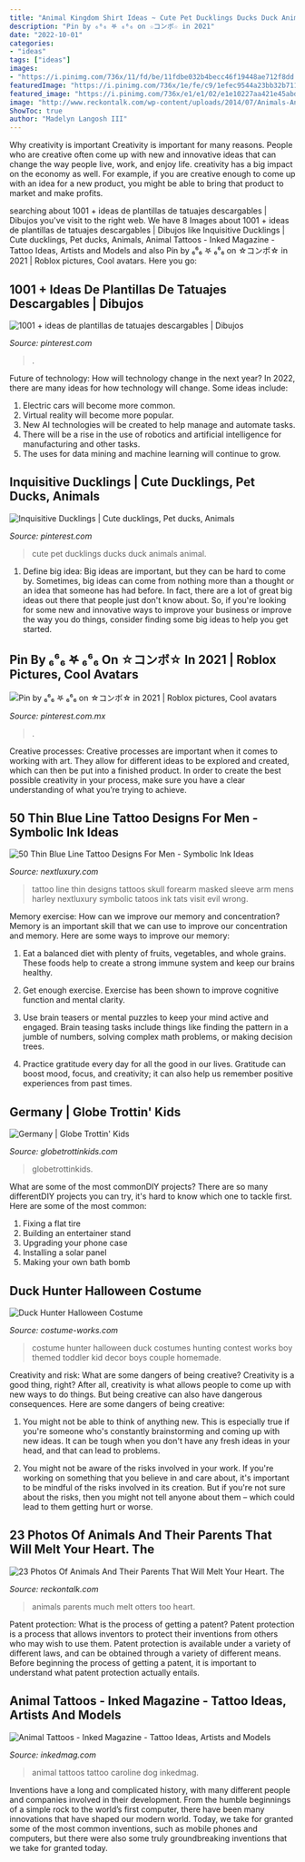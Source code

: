 ```yaml
---
title: "Animal Kingdom Shirt Ideas ~ Cute Pet Ducklings Ducks Duck Animals Animal"
description: "Pin by ₆⁶₆ 𖤐 ₆⁶₆ on ☆コンボ☆ in 2021"
date: "2022-10-01"
categories:
- "ideas"
tags: ["ideas"]
images:
- "https://i.pinimg.com/736x/11/fd/be/11fdbe032b4becc46f19448ae712f8dd.jpg"
featuredImage: "https://i.pinimg.com/736x/1e/fe/c9/1efec9544a23bb32b7114065df0b27fd.jpg"
featured_image: "https://i.pinimg.com/736x/e1/e1/02/e1e10227aa421e45abdff3ba677c00b9.jpg"
image: "http://www.reckontalk.com/wp-content/uploads/2014/07/Animals-And-Their-Parents-22.jpeg"
ShowToc: true
author: "Madelyn Langosh III"
---
```



Why creativity is important
Creativity is important for many reasons. People who are creative often come up with new and innovative ideas that can change the way people live, work, and enjoy life. creativity has a big impact on the economy as well. For example, if you are creative enough to come up with an idea for a new product, you might be able to bring that product to market and make profits.

	

		
searching about 1001 + ideas de plantillas de tatuajes descargables | Dibujos you've visit to the right web. We have 8 Images about 1001 + ideas de plantillas de tatuajes descargables | Dibujos like Inquisitive Ducklings | Cute ducklings, Pet ducks, Animals, Animal Tattoos - Inked Magazine - Tattoo Ideas, Artists and Models and also Pin by ₆⁶₆ 𖤐 ₆⁶₆ on ☆コンボ☆ in 2021 | Roblox pictures, Cool avatars. Here you go:
		
    
## 1001 + Ideas De Plantillas De Tatuajes Descargables | Dibujos

<img loading=lazy src="https://i.pinimg.com/736x/1e/fe/c9/1efec9544a23bb32b7114065df0b27fd.jpg" onerror="this.onerror=null;this.src='https://tse3.mm.bing.net/th?id=OIP.08ZGzSdSPUCzsrsptEQmIwHaKd&amp;pid=15.1';" alt="1001 + ideas de plantillas de tatuajes descargables | Dibujos">

_Source: pinterest.com_

>. 

	

Future of technology: How will technology change in the next year?
In 2022, there are many ideas for how technology will change. Some ideas include:
1. Electric cars will become more common.
2. Virtual reality will become more popular. 
3. New AI technologies will be created to help manage and automate tasks. 
4. There will be a rise in the use of robotics and artificial intelligence for manufacturing and other tasks. 
5. The uses for data mining and machine learning will continue to grow.

    
## Inquisitive Ducklings | Cute Ducklings, Pet Ducks, Animals

<img loading=lazy src="https://i.pinimg.com/736x/e1/e1/02/e1e10227aa421e45abdff3ba677c00b9.jpg" onerror="this.onerror=null;this.src='https://tse2.mm.bing.net/th?id=OIP.um_OteRRDWr894nbDns2MgHaLH&amp;pid=15.1';" alt="Inquisitive Ducklings | Cute ducklings, Pet ducks, Animals">

_Source: pinterest.com_

>cute pet ducklings ducks duck animals animal. 

	

1. Define big idea:
Big ideas are important, but they can be hard to come by. Sometimes, big ideas can come from nothing more than a thought or an idea that someone has had before. In fact, there are a lot of great big ideas out there that people just don't know about. So, if you're looking for some new and innovative ways to improve your business or improve the way you do things, consider finding some big ideas to help you get started.

    
## Pin By ₆⁶₆ 𖤐 ₆⁶₆ On ☆コンボ☆ In 2021 | Roblox Pictures, Cool Avatars

<img loading=lazy src="https://i.pinimg.com/736x/11/fd/be/11fdbe032b4becc46f19448ae712f8dd.jpg" onerror="this.onerror=null;this.src='https://tse1.mm.bing.net/th?id=OIP.ey8cPXlwOCOMppyrZJ7kXwHaNu&amp;pid=15.1';" alt="Pin by ₆⁶₆ 𖤐 ₆⁶₆ on ☆コンボ☆ in 2021 | Roblox pictures, Cool avatars">

_Source: pinterest.com.mx_

>. 

	

Creative processes:
Creative processes are important when it comes to working with art. They allow for different ideas to be explored and created, which can then be put into a finished product. In order to create the best possible creativity in your process, make sure you have a clear understanding of what you’re trying to achieve.

    
## 50 Thin Blue Line Tattoo Designs For Men - Symbolic Ink Ideas

<img loading=lazy src="http://nextluxury.com/wp-content/uploads/masked-skull-thin-blue-line-mens-arm-tattoo.jpg" onerror="this.onerror=null;this.src='https://tse3.mm.bing.net/th?id=OIP.tQhOvPdRQWBtndj8ntmbSQHaH1&amp;pid=15.1';" alt="50 Thin Blue Line Tattoo Designs For Men - Symbolic Ink Ideas">

_Source: nextluxury.com_

>tattoo line thin designs tattoos skull forearm masked sleeve arm mens harley nextluxury symbolic tatoos ink tats visit evil wrong. 

	

Memory exercise: How can we improve our memory and concentration?
Memory is an important skill that we can use to improve our concentration and memory. Here are some ways to improve our memory:
1. Eat a balanced diet with plenty of fruits, vegetables, and whole grains. These foods help to create a strong immune system and keep our brains healthy.

2. Get enough exercise. Exercise has been shown to improve cognitive function and mental clarity.

3. Use brain teasers or mental puzzles to keep your mind active and engaged. Brain teasing tasks include things like finding the pattern in a jumble of numbers, solving complex math problems, or making decision trees.

4. Practice gratitude every day for all the good in our lives. Gratitude can boost mood, focus, and creativity; it can also help us remember positive experiences from past times.

    
## Germany | Globe Trottin&#039; Kids

<img loading=lazy src="https://www.globetrottinkids.com/wp-content/uploads/2017/04/Germany-eagle.jpg" onerror="this.onerror=null;this.src='https://tse2.mm.bing.net/th?id=OIP.XcK44_xZyhtPhGaI5tXHrgHaJ4&amp;pid=15.1';" alt="Germany | Globe Trottin&#039; Kids">

_Source: globetrottinkids.com_

>globetrottinkids. 

	

What are some of the most commonDIY projects?
There are so many differentDIY projects you can try, it's hard to know which one to tackle first. Here are some of the most common: 
1. Fixing a flat tire 
2. Building an entertainer stand 
3. Upgrading your phone case 
4. Installing a solar panel 
5. Making your own bath bomb 

    
## Duck Hunter Halloween Costume

<img loading=lazy src="https://photos.costume-works.com/full/duck_hunter.jpg" onerror="this.onerror=null;this.src='https://tse2.mm.bing.net/th?id=OIP.gYnjKcrR0NUAN65-P2jJ-gAAAA&amp;pid=15.1';" alt="Duck Hunter Halloween Costume">

_Source: costume-works.com_

>costume hunter halloween duck costumes hunting contest works boy themed toddler kid decor boys couple homemade. 

	

Creativity and risk: What are some dangers of being creative?
Creativity is a good thing, right? After all, creativity is what allows people to come up with new ways to do things. But being creative can also have dangerous consequences. Here are some dangers of being creative:
1) You might not be able to think of anything new. This is especially true if you're someone who's constantly brainstorming and coming up with new ideas. It can be tough when you don't have any fresh ideas in your head, and that can lead to problems.

2) You might not be aware of the risks involved in your work. If you're working on something that you believe in and care about, it's important to be mindful of the risks involved in its creation. But if you're not sure about the risks, then you might not tell anyone about them – which could lead to them getting hurt or worse.

    
## 23 Photos Of Animals And Their Parents That Will Melt Your Heart. The

<img loading=lazy src="http://www.reckontalk.com/wp-content/uploads/2014/07/Animals-And-Their-Parents-22.jpeg" onerror="this.onerror=null;this.src='https://tse3.mm.bing.net/th?id=OIP.Lb9B5VdeR9PbNynCt1RUbgHaEo&amp;pid=15.1';" alt="23 Photos Of Animals And Their Parents That Will Melt Your Heart. The">

_Source: reckontalk.com_

>animals parents much melt otters too heart. 

	

Patent protection: What is the process of getting a patent?
Patent protection is a process that allows inventors to protect their inventions from others who may wish to use them. Patent protection is available under a variety of different laws, and can be obtained through a variety of different means. Before beginning the process of getting a patent, it is important to understand what patent protection actually entails.

    
## Animal Tattoos - Inked Magazine - Tattoo Ideas, Artists And Models

<img loading=lazy src="https://www.inkedmag.com/.image/t_share/MTU5MDMyMDQ2MjQ2MzA3NjA4/yall_animal_tattoo_feature.jpg" onerror="this.onerror=null;this.src='https://tse4.mm.bing.net/th?id=OIP.Wgv5ulH_L1FIjlm8KoHLagHaHg&amp;pid=15.1';" alt="Animal Tattoos - Inked Magazine - Tattoo Ideas, Artists and Models">

_Source: inkedmag.com_

>animal tattoos tattoo caroline dog inkedmag. 

	

Inventions have a long and complicated history, with many different people and companies involved in their development. From the humble beginnings of a simple rock to the world’s first computer, there have been many innovations that have shaped our modern world. Today, we take for granted some of the most common inventions, such as mobile phones and computers, but there were also some truly groundbreaking inventions that we take for granted today.

